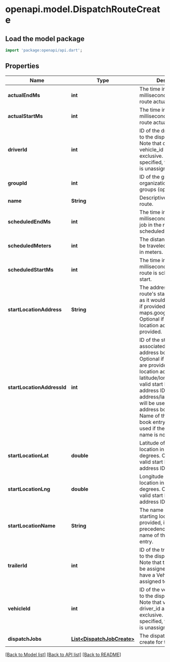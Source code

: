 # openapi.model.DispatchRouteCreate

## Load the model package
```dart
import 'package:openapi/api.dart';
```

## Properties
Name | Type | Description | Notes
------------ | ------------- | ------------- | -------------
**actualEndMs** | **int** | The time in Unix epoch milliseconds that the route actually ended. | [optional] [default to null]
**actualStartMs** | **int** | The time in Unix epoch milliseconds that the route actually started. | [optional] [default to null]
**driverId** | **int** | ID of the driver assigned to the dispatch route. Note that driver_id and vehicle_id are mutually exclusive. If neither is specified, then the route is unassigned. | [optional] [default to null]
**groupId** | **int** | ID of the group if the organization has multiple groups (optional). | [optional] [default to null]
**name** | **String** | Descriptive name of this route. | [default to null]
**scheduledEndMs** | **int** | The time in Unix epoch milliseconds that the last job in the route is scheduled to end. | [default to null]
**scheduledMeters** | **int** | The distance expected to be traveled for this route in meters. | [optional] [default to null]
**scheduledStartMs** | **int** | The time in Unix epoch milliseconds that the route is scheduled to start. | [default to null]
**startLocationAddress** | **String** | The address of the route&#39;s starting location, as it would be recognized if provided to maps.google.com. Optional if a valid start location address ID is provided. | [optional] [default to null]
**startLocationAddressId** | **int** | ID of the start location associated with an address book entry. Optional if valid values are provided for start location address or latitude/longitude. If a valid start location address ID is provided, address/latitude/longitude will be used from the address book entry. Name of the address book entry will only be used if the start location name is not provided. | [optional] [default to null]
**startLocationLat** | **double** | Latitude of the start location in decimal degrees. Optional if a valid start location address ID is provided. | [optional] [default to null]
**startLocationLng** | **double** | Longitude of the start location in decimal degrees. Optional if a valid start location address ID is provided. | [optional] [default to null]
**startLocationName** | **String** | The name of the route&#39;s starting location. If provided, it will take precedence over the name of the address book entry. | [optional] [default to null]
**trailerId** | **int** | ID of the trailer assigned to the dispatch route. Note that trailers can only be assigned to routes that have a Vehicle or Driver assigned to them. | [optional] [default to null]
**vehicleId** | **int** | ID of the vehicle assigned to the dispatch route. Note that vehicle_id and driver_id are mutually exclusive. If neither is specified, then the route is unassigned. | [optional] [default to null]
**dispatchJobs** | [**List&lt;DispatchJobCreate&gt;**](DispatchJobCreate.md) | The dispatch jobs to create for this route. | [default to []]

[[Back to Model list]](../README.md#documentation-for-models) [[Back to API list]](../README.md#documentation-for-api-endpoints) [[Back to README]](../README.md)


